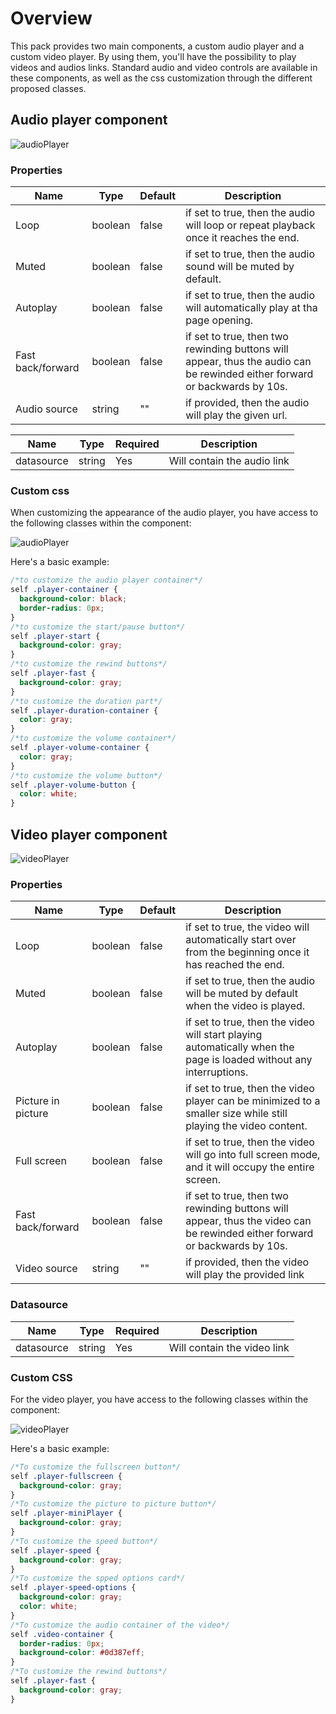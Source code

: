 # Overview

This pack provides two main components, a custom audio player and a custom video player. By using them, you'll have the possibility to play videos and audios links. Standard audio and video controls are available in these components, as well as the css customization through the different proposed classes.

## Audio player component

![audioPlayer](https://github.com/b-fadwa/audio-player/blob/develop/public/audioPlayer.png)

### Properties

| Name              | Type    | Default | Description                                                                                                                |
| ----------------- | ------- | ------- | -------------------------------------------------------------------------------------------------------------------------- |
| Loop              | boolean | false   | if set to true, then the audio will loop or repeat playback once it reaches the end.                                       |
| Muted             | boolean | false   | if set to true, then the audio sound will be muted by default.                                                             |
| Autoplay          | boolean | false   | if set to true, then the audio will automatically play at tha page opening.                                                |
| Fast back/forward | boolean | false   | if set to true, then two rewinding buttons will appear, thus the audio can be rewinded either forward or backwards by 10s. |
| Audio source      | string  | ""      | if provided, then the audio will play the given url.                                                                       |

| Name       | Type   | Required | Description                 |
| ---------- | ------ | -------- | --------------------------- |
| datasource | string | Yes      | Will contain the audio link |

### Custom css

When customizing the appearance of the audio player, you have access to the following classes within the component:

![audioPlayer](https://github.com/b-fadwa/audio-player/blob/develop/public/customAudio.png)

Here's a basic example:
```css
/*to customize the audio player container*/
self .player-container {
  background-color: black;
  border-radius: 0px;
}
/*to customize the start/pause button*/
self .player-start {
  background-color: gray;
}
/*to customize the rewind buttons*/
self .player-fast {
  background-color: gray;
}
/*to customize the duration part*/
self .player-duration-container {
  color: gray;
}
/*to customize the volume container*/
self .player-volume-container {
  color: gray;
}
/*to customize the volume button*/
self .player-volume-button {
  color: white;
}
```

## Video player component

![videoPlayer](https://github.com/b-fadwa/audio-player/blob/develop/public/videoPlayer.png)

### Properties

| Name               | Type    | Default | Description                                                                                                                |
| ------------------ | ------- | ------- | -------------------------------------------------------------------------------------------------------------------------- |
| Loop               | boolean | false   | if set to true, the video will automatically start over from the beginning once it has reached the end.                    |
| Muted              | boolean | false   | if set to true, then the audio will be muted by default when the video is played.                                          |
| Autoplay           | boolean | false   | if set to true, then the video will start playing automatically when the page is loaded without any interruptions.         |
| Picture in picture | boolean | false   | if set to true, then the video player can be minimized to a smaller size while still playing the video content.            |
| Full screen        | boolean | false   | if set to true, then the video will go into full screen mode, and it will occupy the entire screen.                        |
| Fast back/forward  | boolean | false   | if set to true, then two rewinding buttons will appear, thus the video can be rewinded either forward or backwards by 10s. |
| Video source       | string  | ""      | if provided, then the video will play the provided link                                                                    |

### Datasource

| Name       | Type   | Required | Description                 |
| ---------- | ------ | -------- | --------------------------- |
| datasource | string | Yes      | Will contain the video link |

### Custom CSS

For the video player, you have access to the following classes within the component:

![videoPlayer](https://github.com/b-fadwa/audio-player/blob/develop/public/customVideo.png)

Here's a basic example:
```css
/*To customize the fullscreen button*/
self .player-fullscreen {
  background-color: gray;
}
/*To customize the picture to picture button*/
self .player-miniPlayer {
  background-color: gray;
}
/*To customize the speed button*/
self .player-speed {
  background-color: gray;
}
/*To customize the spped options card*/
self .player-speed-options {
  background-color: gray;
  color: white;
}
/*To customize the audio container of the video*/
self .video-container {
  border-radius: 0px;
  background-color: #0d387eff;
}
/*To customize the rewind buttons*/
self .player-fast {
  background-color: gray;
}
```
